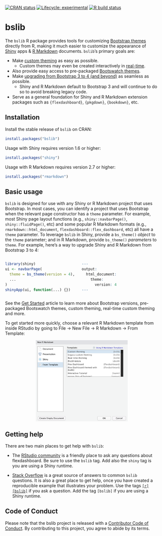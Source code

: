 
<!-- badges: start -->

[![CRAN
status](https://www.r-pkg.org/badges/version/bslib)](https://cran.r-project.org/package=bslib)
[![Lifecycle:
experimental](https://img.shields.io/badge/lifecycle-experimental-orange.svg)](https://www.tidyverse.org/lifecycle/#experimental)
[![R build
status](https://github.com/rstudio/bslib/workflows/R-CMD-check/badge.svg)](https://github.com/rstudio/bslib/actions)

<!-- badges: end -->

# bslib

The `bslib` R package provides tools for customizing [Bootstrap
themes](https://getbootstrap.com/docs/4.6/getting-started/theming/)
directly from R, making it much easier to customize the appearance of
[Shiny](https://shiny.rstudio.com/) apps & [R
Markdown](https://rmarkdown.rstudio.com/) documents. `bslib`’s primary
goals are:

-   Make [custom
    theming](https://rstudio.github.io/bslib/articles/bslib.html#custom)
    as easy as possible.
    -   Custom themes may even be created interactively in
        [real-time](https://rstudio.github.io/bslib/articles/bslib.html#real-time).
-   Also provide easy access to pre-packaged [Bootswatch
    themes](https://rstudio.github.io/bslib/articles/bslib.html#bootswatch).
-   Make [upgrading from Bootstrap 3 to 4 (and
    beyond)](https://rstudio.github.io/bslib/articles/bslib.html#versions)
    as seamless as possible.
    -   Shiny and R Markdown default to Bootstrap 3 and will continue to
        do so to avoid breaking legacy code.
-   Serve as a general foundation for Shiny and R Markdown extension
    packages such as `{flexdashboard}`, `{pkgdown}`, `{bookdown}`, etc.

## Installation

Install the stable release of `bslib` on CRAN:

``` r
install.packages("bslib")
```

Usage with Shiny requires version 1.6 or higher:

``` r
install.packages("shiny")
```

Usage with R Markdown requires version 2.7 or higher:

``` r
install.packages("rmarkdown")
```

## Basic usage

`bslib` is designed for use with any Shiny or R Markdown project that
uses Bootstrap. In most cases, you can identify a project that uses
Bootstrap when the relevant page constructor has a `theme` parameter.
For example, most Shiny page layout functions (e.g.,
`shiny::navbarPage()`, `shiny::fluidPage()`, etc) and some popular R
Markdown formats (e.g., `rmarkdown::html_document`,
`flexdashboard::flex_dashboard`, etc) all have a `theme` parameter. To
leverage `bslib` in Shiny, provide a `bs_theme()` *object* to the
`theme` parameter; and in R Markdown, provide `bs_theme()` *parameters*
to `theme`. For example, here’s a way to upgrade Shiny and R Markdown
from Bootstrap 3 to 4:

<div style="display:flex; justify-content:space-between">

<div style="flex:1">

``` r
library(shiny)
ui <- navbarPage(
  theme = bs_theme(version = 4),
  ...
)
shinyApp(ui, function(...) {})
```

</div>

<div style="flex:1">

``` r
---
output:
  html_document:
    theme:
      version: 4
---
```

</div>

</div>

See the [Get
Started](https://rstudio.github.io/bslib/articles/bslib.html) article to
learn more about Bootstrap versions, pre-packaged Bootswatch themes,
custom theming, real-time custom theming and more.

To get started more quickly, choose a relevant R Markdown template from
inside RStudio by going to File -&gt; New File -&gt; R Markdown -&gt;
From Template:

<img src="man/figures/rstudio-templates.png" width="60%" style="display: block; margin: auto;" />

## Getting help

There are two main places to get help with `bslib`:

-   The [RStudio
    community](https://community.rstudio.com/tags/c/R-Markdown/10/bslib)
    is a friendly place to ask any questions about flexdashboard. Be
    sure to use the `bslib` tag. Add also the `shiny` tag is you are
    using a Shiny runtime.

-   [Stack Overflow](https://stackoverflow.com/questions/tagged/bslib)
    is a great source of answers to common `bslib` questions. It is also
    a great place to get help, once you have created a reproducible
    example that illustrates your problem. Use the tags
    [`[r][bslib]`](https://stackoverflow.com/questions/tagged/bslib+r)
    if you ask a question. Add the tag `[bslib]` if you are using a
    Shiny runtime.

## Code of Conduct

Please note that the bslib project is released with a [Contributor Code
of
Conduct](https://github.com/rstudio/bslib/blob/master/CODE_OF_CONDUCT.md).
By contributing to this project, you agree to abide by its terms.
